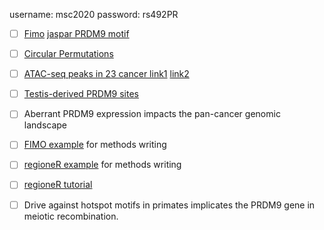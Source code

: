 username: msc2020
password: rs492PR
 - [ ] [Fimo](http://meme-suite.org/doc/fimo.html) [jaspar PRDM9 motif](http://jaspar.genereg.net/matrix/UN0260.1/)
 - [ ] [Circular Permutations](https://www.ncbi.nlm.nih.gov/pmc/articles/PMC4708104/)
 - [ ] [ATAC-seq peaks in 23 cancer link1](https://xenabrowser.net/datapages/?cohort=GDC%20Pan-Cancer%20(PANCAN)&removeHub=https%3A%2F%2Fxena.treehouse.gi.ucsc.edu%3A443) [link2](https://gdc.cancer.gov/about-data/publications/ATACseq-AWG)  
 - [ ] [Testis-derived PRDM9 sites](https://www.ncbi.nlm.nih.gov/geo/query/acc.cgi?acc=GSE59836)
 - [ ] Aberrant PRDM9 expression impacts the pan-cancer genomic landscape
 
 - [ ] [FIMO example](https://journals.plos.org/plosgenetics/article?id=10.1371/journal.pgen.1006207) for methods writing
 
 - [ ] [regioneR example](https://genomebiology.biomedcentral.com/articles/10.1186/s13059-018-1483-4) for methods writing
 
 - [ ] [regioneR tutorial](https://bioconductor.org/packages/3.11/bioc/vignettes/regioneR/inst/doc/regioneR.html#introduction)
 - [ ] Drive against hotspot motifs in primates implicates the PRDM9 gene in meiotic recombination.

 
<!--stackedit_data:
eyJoaXN0b3J5IjpbLTY4MzkwMDg4LC0xODUwMDQ4NjgyLDE0ND
kxNzI4NjcsLTEwMDY4Njg4MjUsMjA5OTM4MjM1OSwxNjg5NzU0
OTA5LDY5NzM0ODgyNiwtMjEyMzU0NDIwLC0xNjkzNjIxNThdfQ
==
-->